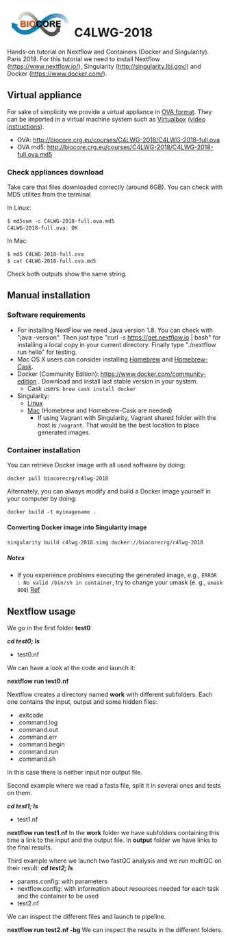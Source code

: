 # ![C4LWG-2018](https://github.com/CRG-CNAG/BioCoreMiscOpen/blob/master/logo/biocore-logo_small.png) C4LWG-2018
Hands-on tutorial on Nextflow and Containers (Docker and Singularity). Paris 2018.
For this tutorial we need to install Nextflow (https://www.nextflow.io/), Singularity (http://singularity.lbl.gov/) and Docker (https://www.docker.com/).

## Virtual appliance

For sake of simplicity we provide a virtual appliance in [OVA format](https://en.wikipedia.org/wiki/Open_Virtualization_Format). They can be imported in a virtual machine system such as [Virtualbox](https://www.virtualbox.org/) ([video instructions](https://www.youtube.com/watch?v=ZCfRtQ7-bh8)).

   * OVA: http://biocore.crg.eu/courses/C4LWG-2018/C4LWG-2018-full.ova
   * OVA md5: http://biocore.crg.eu/courses/C4LWG-2018/C4LWG-2018-full.ova.md5

### Check appliances download

Take care that files downloaded correctly (around 6GB). You can check with MD5 utilites from the terminal

In Linux:

    $ md5sum -c C4LWG-2018-full.ova.md5 
    C4LWG-2018-full.ova: OK
    
In Mac:

    $ md5 C4LWG-2018-full.ova 
    $ cat C4LWG-2018-full.ova.md5
Check both outputs show the same string.


## Manual installation

### Software requirements

- For installing NextFlow we need Java version 1.8. You can check with "java -version". Then just type "curl -s https://get.nextflow.io | bash" for installing a local copy in your current directory. Finally type "./nextflow run hello" for testing. 
- Mac OS X users can consider installing [Homebrew](https://brew.sh) and [Homebrew-Cask](https://caskroom.github.io/).
- Docker (Community Edition): https://www.docker.com/community-edition . Download and install last stable version in your system.
    * Cask users: ```brew cask install docker```
- Singularity:
    * [Linux](https://singularity.lbl.gov/install-linux)
    * [Mac](https://singularity.lbl.gov/install-mac) (Homebrew and Homebrew-Cask are needed)
      * If using Vagrant with Singularity, Vagrant shared folder with the host is ```/vagrant```. That would be the best location to place generated images.


### Container installation

You can retrieve Docker image with all used software by doing:

    docker pull biocorecrg/c4lwg-2018

Alternately, you can always modify and build a Docker image yourself in your computer by doing:

    docker build -t myimagename .

#### Converting Docker image into Singularity image

    singularity build c4lwg-2018.simg docker://biocorecrg/c4lwg-2018


##### Notes

* If you experience problems executing the generated image, e.g., ```ERROR  : No valid /bin/sh in container```, try to change your umask (e. g., ```umask 000```) [Ref](https://github.com/singularityware/singularity/issues/1079)


## Nextflow usage


We go in the first folder **test0**

***cd test0; ls***
* test0.nf

We can have a look at the code and launch it:

**nextflow run test0.nf**

Nextflow creates a directory named **work** with different subfolders. Each one contains the input, output and some hidden files:

* .exitcode
* .command.log
* .command.out
* .command.err
* .command.begin
* .command.run
* .command.sh

In this case there is neither input nor output file.

Second example where we read a fasta file, split it in several ones and tests on them.

***cd test1; ls***
* test1.nf

**nextflow run test1.nf**
In the **work** folder we have subfolders containing this time a link to the input and the output file.
In **output** folder we have links to the final results. 

Third example where we launch two fastQC analysis and we run multiQC on their result:
***cd test2; ls***
* params.config: with parameters
* nextflow.config: with information about resources needed for each task and the container to be used
* test2.nf 

We can inspect the different files and launch te pipeline.

**nextflow run test2.nf -bg**
We can inspect the results in the different folders. 






